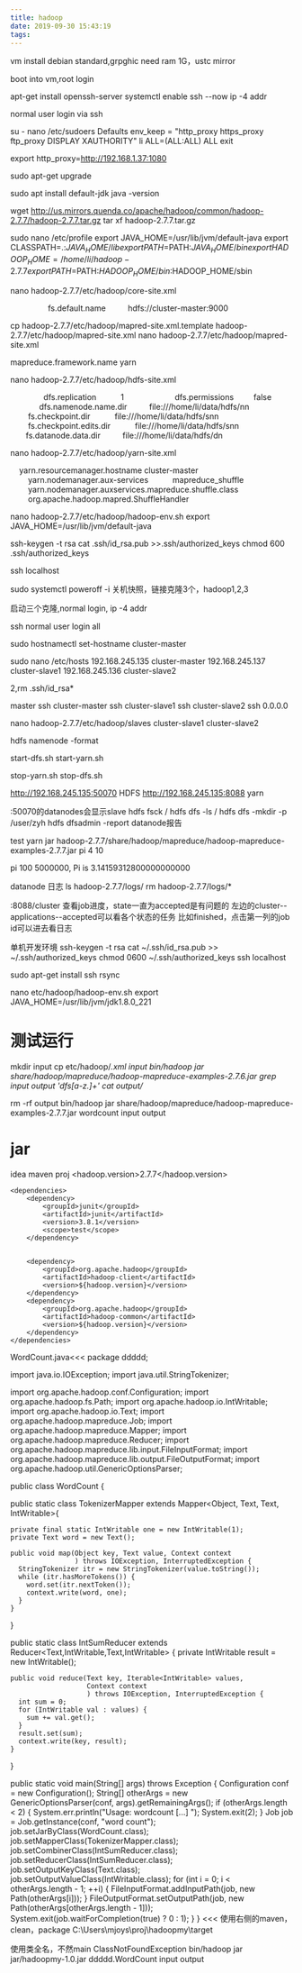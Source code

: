 ```yaml
---
title: hadoop
date: 2019-09-30 15:43:19
tags:
---
```


vm install debian standard,grpghic need ram 1G，ustc mirror

boot into vm,root login

apt-get install openssh-server
systemctl enable ssh --now
ip -4 addr

normal user login via ssh

su -
nano /etc/sudoers
Defaults        env_keep = "http_proxy https_proxy ftp_proxy DISPLAY XAUTHORITY"
li      ALL=(ALL:ALL) ALL
exit

export http_proxy=http://192.168.1.37:1080

sudo apt-get upgrade

sudo apt install default-jdk
java -version

wget http://us.mirrors.quenda.co/apache/hadoop/common/hadoop-2.7.7/hadoop-2.7.7.tar.gz
tar xf hadoop-2.7.7.tar.gz

sudo nano /etc/profile
export JAVA_HOME=/usr/lib/jvm/default-java
export CLASSPATH=.:$JAVA_HOME/lib
export PATH=$PATH:$JAVA_HOME/bin
export HADOOP_HOME=/home/li/hadoop-2.7.7
export PATH=$PATH:$HADOOP_HOME/bin:$HADOOP_HOME/sbin


nano hadoop-2.7.7/etc/hadoop/core-site.xml
<?xml version="1.0" encoding="UTF-8"?>
<?xml-stylesheet type="text/xsl" href="configuration.xsl"?>
<configuration>  
    <property>  
       <name>fs.default.name</name>  
       <value>hdfs://cluster-master:9000</value>  
   </property>
</configuration>

cp hadoop-2.7.7/etc/hadoop/mapred-site.xml.template hadoop-2.7.7/etc/hadoop/mapred-site.xml
nano hadoop-2.7.7/etc/hadoop/mapred-site.xml
<?xml version="1.0"?>
<?xml-stylesheet type="text/xsl" href="configuration.xsl"?>
<configuration>  
    <property>  
       <name>mapreduce.framework.name</name>  
       <value>yarn</value>  
   </property>
</configuration>

nano hadoop-2.7.7/etc/hadoop/hdfs-site.xml
<?xml version="1.0"?>
<?xml-stylesheet type="text/xsl" href="configuration.xsl"?>
<configuration>
    <property>  
        <name>dfs.replication</name>  
        <value>1</value>  
    </property>  
    <property>   
     <name>dfs.permissions</name>   
     <value>false</value>   
  </property>  
   <property>  
       <name>dfs.namenode.name.dir</name>  
       <value>file:///home/li/data/hdfs/nn</value>  
   </property>  
   <property>  
        <name>fs.checkpoint.dir</name>  
        <value>file:///home/li/data/hdfs/snn</value>  
    </property>  
    <property>  
        <name>fs.checkpoint.edits.dir</name>  
        <value>file:///home/li/data/hdfs/snn</value>  
    </property>  
       <property>  
       <name>fs.datanode.data.dir</name>  
       <value>file:///home/li/data/hdfs/dn</value>  
   </property>
</configuration>

nano hadoop-2.7.7/etc/hadoop/yarn-site.xml
<?xml version="1.0"?>
<configuration>
    <property>
        <name>yarn.resourcemanager.hostname</name>
    <value>cluster-master</value>
    </property>
    <property>  
        <name>yarn.nodemanager.aux-services</name>  
        <value>mapreduce_shuffle</value>  
   </property>  
   <property>  
        <name>yarn.nodemanager.auxservices.mapreduce.shuffle.class</name>    
        <value>org.apache.hadoop.mapred.ShuffleHandler</value>  
   </property>
</configuration>

nano hadoop-2.7.7/etc/hadoop/hadoop-env.sh
export JAVA_HOME=/usr/lib/jvm/default-java

ssh-keygen -t rsa
cat .ssh/id_rsa.pub >>.ssh/authorized_keys
chmod 600 .ssh/authorized_keys

ssh localhost

sudo systemctl poweroff -i 关机快照，链接克隆3个，hadoop1,2,3

启动三个克隆,normal login, ip -4 addr

ssh normal user login all

sudo hostnamectl set-hostname cluster-master

sudo nano /etc/hosts
192.168.245.135 cluster-master
192.168.245.137 cluster-slave1
192.168.245.136 cluster-slave2

2,rm .ssh/id_rsa*

master
ssh cluster-master
ssh cluster-slave1
ssh cluster-slave2
ssh 0.0.0.0

nano hadoop-2.7.7/etc/hadoop/slaves
cluster-slave1
cluster-slave2

hdfs namenode -format

start-dfs.sh
start-yarn.sh

stop-yarn.sh
stop-dfs.sh

http://192.168.245.135:50070  HDFS
http://192.168.245.135:8088   yarn

:50070的datanodes会显示slave
hdfs fsck /
hdfs dfs -ls /
hdfs dfs -mkdir -p /user/zyh
hdfs dfsadmin -report  datanode报告

test
yarn jar hadoop-2.7.7/share/hadoop/mapreduce/hadoop-mapreduce-examples-2.7.7.jar pi 4 10

pi 100 5000000, Pi is 3.14159312800000000000


datanode 日志
ls hadoop-2.7.7/logs/
rm hadoop-2.7.7/logs/*

:8088/cluster 查看job进度，state一直为accepted是有问题的
左边的cluster--applications--accepted可以看各个状态的任务
比如finished，点击第一列的job id可以进去看日志



单机开发环境
ssh-keygen -t rsa
cat ~/.ssh/id_rsa.pub >> ~/.ssh/authorized_keys
chmod 0600 ~/.ssh/authorized_keys
ssh localhost

sudo apt-get install ssh rsync

nano etc/hadoop/hadoop-env.sh
export JAVA_HOME=/usr/lib/jvm/jdk1.8.0_221

# 测试运行
mkdir input
cp etc/hadoop/*.xml input
bin/hadoop jar share/hadoop/mapreduce/hadoop-mapreduce-examples-2.7.6.jar grep input output 'dfs[a-z.]+'
cat output/*

rm -rf output
bin/hadoop jar share/hadoop/mapreduce/hadoop-mapreduce-examples-2.7.7.jar wordcount input output


# jar
idea maven proj
<properties>
        <hadoop.version>2.7.7</hadoop.version>
    </properties>

    <dependencies>
        <dependency>
            <groupId>junit</groupId>
            <artifactId>junit</artifactId>
            <version>3.8.1</version>
            <scope>test</scope>
        </dependency>


        <dependency>
            <groupId>org.apache.hadoop</groupId>
            <artifactId>hadoop-client</artifactId>
            <version>${hadoop.version}</version>
        </dependency>
        <dependency>
            <groupId>org.apache.hadoop</groupId>
            <artifactId>hadoop-common</artifactId>
            <version>${hadoop.version}</version>
        </dependency>
    </dependencies>

WordCount.java<<<
package ddddd;

import java.io.IOException;
import java.util.StringTokenizer;

import org.apache.hadoop.conf.Configuration;
import org.apache.hadoop.fs.Path;
import org.apache.hadoop.io.IntWritable;
import org.apache.hadoop.io.Text;
import org.apache.hadoop.mapreduce.Job;
import org.apache.hadoop.mapreduce.Mapper;
import org.apache.hadoop.mapreduce.Reducer;
import org.apache.hadoop.mapreduce.lib.input.FileInputFormat;
import org.apache.hadoop.mapreduce.lib.output.FileOutputFormat;
import org.apache.hadoop.util.GenericOptionsParser;

public class WordCount {

  public static class TokenizerMapper 
       extends Mapper<Object, Text, Text, IntWritable>{
    
    private final static IntWritable one = new IntWritable(1);
    private Text word = new Text();
      
    public void map(Object key, Text value, Context context
                    ) throws IOException, InterruptedException {
      StringTokenizer itr = new StringTokenizer(value.toString());
      while (itr.hasMoreTokens()) {
        word.set(itr.nextToken());
        context.write(word, one);
      }
    }
  }
  
  public static class IntSumReducer 
       extends Reducer<Text,IntWritable,Text,IntWritable> {
    private IntWritable result = new IntWritable();

    public void reduce(Text key, Iterable<IntWritable> values, 
                       Context context
                       ) throws IOException, InterruptedException {
      int sum = 0;
      for (IntWritable val : values) {
        sum += val.get();
      }
      result.set(sum);
      context.write(key, result);
    }
  }

  public static void main(String[] args) throws Exception {
    Configuration conf = new Configuration();
    String[] otherArgs = new GenericOptionsParser(conf, args).getRemainingArgs();
    if (otherArgs.length < 2) {
      System.err.println("Usage: wordcount <in> [<in>...] <out>");
      System.exit(2);
    }
    Job job = Job.getInstance(conf, "word count");
    job.setJarByClass(WordCount.class);
    job.setMapperClass(TokenizerMapper.class);
    job.setCombinerClass(IntSumReducer.class);
    job.setReducerClass(IntSumReducer.class);
    job.setOutputKeyClass(Text.class);
    job.setOutputValueClass(IntWritable.class);
    for (int i = 0; i < otherArgs.length - 1; ++i) {
      FileInputFormat.addInputPath(job, new Path(otherArgs[i]));
    }
    FileOutputFormat.setOutputPath(job,
      new Path(otherArgs[otherArgs.length - 1]));
    System.exit(job.waitForCompletion(true) ? 0 : 1);
  }
}
<<<
使用右侧的maven，clean，package
C:\Users\mjoys\proj\hadoopmy\target

使用类全名，不然main ClassNotFoundException
bin/hadoop jar jar/hadoopmy-1.0.jar ddddd.WordCount input output